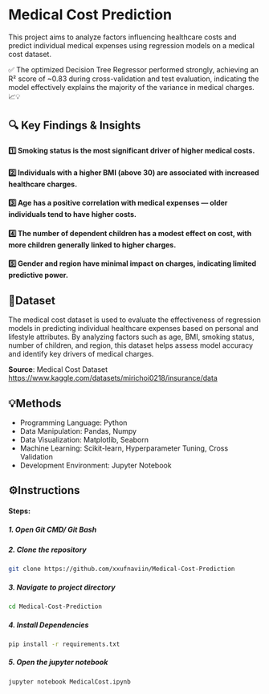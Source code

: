# Medical Cost Prediction
This project aims to analyze factors influencing healthcare costs and predict individual medical expenses using regression models on a medical cost dataset.

✅ The optimized Decision Tree Regressor performed strongly, achieving an R² score of ~0.83 during cross-validation and test evaluation, indicating the model effectively explains the majority of the variance in medical charges. 📈💡
###
## 🔍 Key Findings & Insights
#### 1️⃣ Smoking status is the most significant driver of higher medical costs.
#### 2️⃣ Individuals with a higher BMI (above 30) are associated with increased healthcare charges.
#### 3️⃣ Age has a positive correlation with medical expenses — older individuals tend to have higher costs.
#### 4️⃣ The number of dependent children has a modest effect on cost, with more children generally linked to higher charges.
#### 5️⃣ Gender and region have minimal impact on charges, indicating limited predictive power.

## 📂Dataset

The medical cost dataset is used to evaluate the effectiveness of regression models in predicting individual healthcare expenses based on personal and lifestyle attributes. By analyzing factors such as age, BMI, smoking status, number of children, and region, this dataset helps assess model accuracy and identify key drivers of medical charges.

**Source**: Medical Cost Dataset
https://www.kaggle.com/datasets/mirichoi0218/insurance/data

###
## 💡Methods
- Programming Language: Python
- Data Manipulation: Pandas, Numpy
- Data Visualization: Matplotlib, Seaborn
- Machine Learning: Scikit-learn, Hyperparameter Tuning, Cross Validation
- Development Environment: Jupyter Notebook

###
## ⚙️Instructions

#### Steps:
##### 1. Open Git CMD/ Git Bash
##### 2. Clone the repository  
```bash
git clone https://github.com/xxufnaviin/Medical-Cost-Prediction
```
##### 3. Navigate to project directory 
```bash
cd Medical-Cost-Prediction
```
##### 4. Install Dependencies
```bash
pip install -r requirements.txt
``` 
##### 5. Open the jupyter notebook 
```bash
jupyter notebook MedicalCost.ipynb
```
